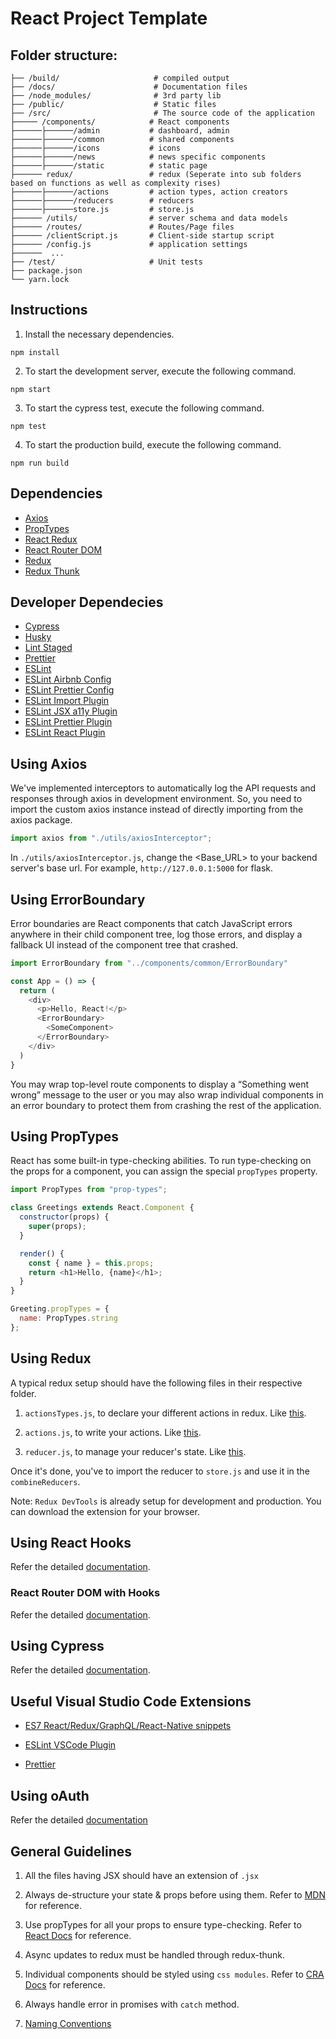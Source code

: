 # React Project Template

## Folder structure:

```
├── /build/                     # compiled output
├── /docs/                      # Documentation files
├── /node_modules/              # 3rd party lib
├── /public/                    # Static files 
├── /src/                       # The source code of the application
├───── /components/            # React components
├──────├──────/admin           # dashboard, admin
├──────├──────/common          # shared components
├──────├──────/icons           # icons
├──────├──────/news            # news specific components
├──────├──────/static          # static page
├────── redux/                 # redux (Seperate into sub folders based on functions as well as complexity rises)
├──────├──────/actions         # action types, action creators
├──────├──────/reducers        # reducers
├──────├──────store.js         # store.js
├────── /utils/                # server schema and data models
├────── /routes/               # Routes/Page files
├────── /clientScript.js       # Client-side startup script
├────── /config.js             # application settings
├──────  ...                   
├── /test/                     # Unit tests
├── package.json                
└── yarn.lock          
```

## Instructions

1. Install the necessary dependencies.

```
npm install
```

2. To start the development server, execute the following command.

```
npm start
```

3. To start the cypress test, execute the following command.

```
npm test
```

4. To start the production build, execute the following command.

```
npm run build
```

## Dependencies

- [Axios](https://github.com/axios/axios)
- [PropTypes](https://github.com/facebook/prop-types)
- [React Redux](https://github.com/reduxjs/react-redux)
- [React Router DOM](https://github.com/ReactTraining/react-router/tree/master/packages/react-router-dom)
- [Redux](https://github.com/reduxjs/redux)
- [Redux Thunk](https://github.com/reduxjs/redux-thunk)

## Developer Dependecies

- [Cypress](https://github.com/cypress-io/cypress)
- [Husky](https://github.com/typicode/husky)
- [Lint Staged](https://github.com/okonet/lint-staged)
- [Prettier](https://github.com/prettier/prettier)
- [ESLint](https://eslint.org/)
- [ESLint Airbnb Config](https://github.com/airbnb/javascript)
- [ESLint Prettier Config](https://github.com/prettier/eslint-config-prettier#readme)
- [ESLint Import Plugin](https://github.com/benmosher/eslint-plugin-import)
- [ESLint JSX a11y Plugin](https://github.com/evcohen/eslint-plugin-jsx-a11y#readme)
- [ESLint Prettier Plugin](https://github.com/prettier/eslint-plugin-prettier#readme)
- [ESLint React Plugin](https://github.com/yannickcr/eslint-plugin-react)

## Using Axios

We've implemented interceptors to automatically log the API requests and responses through axios in development environment. So, you need to import the custom axios instance instead of directly importing from the axios package.

```js
import axios from "./utils/axiosInterceptor";
```

In `./utils/axiosInterceptor.js`, change the <Base_URL> to your backend server's base url. For example, `http://127.0.0.1:5000` for flask.

## Using ErrorBoundary

Error boundaries are React components that catch JavaScript errors anywhere in their child component tree, log those errors, and display a fallback UI instead of the component tree that crashed.

```js
import ErrorBoundary from "../components/common/ErrorBoundary"

const App = () => {
  return (
    <div>
      <p>Hello, React!</p>
      <ErrorBoundary>
        <SomeComponent>
      </ErrorBoundary>
    </div>
  )
}
```

You may wrap top-level route components to display a “Something went wrong” message to the user or you may also wrap individual components in an error boundary to protect them from crashing the rest of the application.

## Using PropTypes

React has some built-in type-checking abilities. To run type-checking on the props for a component, you can assign the special `propTypes` property.

```js
import PropTypes from "prop-types";

class Greetings extends React.Component {
  constructor(props) {
    super(props);
  }

  render() {
    const { name } = this.props;
    return <h1>Hello, {name}</h1>;
  }
}

Greeting.propTypes = {
  name: PropTypes.string
};
```

## Using Redux

A typical redux setup should have the following files in their respective folder.

1. `actionsTypes.js`, to declare your different actions in redux. Like [this](src/redux/authentication/actionTypes.js).

2. `actions.js`, to write your actions. Like [this](src/redux/authentication/actions.js).

3. `reducer.js`, to manage your reducer's state. Like [this](src/redux/authentication/reducer.js).

Once it's done, you've to import the reducer to `store.js` and use it in the `combineReducers`.

Note: `Redux DevTools` is already setup for development and production. You can download the extension for your browser.

## Using React Hooks

Refer the detailed [documentation](https://reactjs.org/docs/hooks-intro.html).

### React Router DOM with Hooks

Refer the detailed [documentation](https://reacttraining.com/react-router/web/api/Hooks).

## Using Cypress

Refer the detailed [documentation](docs/cypress.md).

## Useful Visual Studio Code Extensions

- [ES7 React/Redux/GraphQL/React-Native snippets](https://marketplace.visualstudio.com/items?itemName=dsznajder.es7-react-js-snippets)

- [ESLint VSCode Plugin](https://marketplace.visualstudio.com/items?itemName=dbaeumer.vscode-eslint)

- [Prettier](https://marketplace.visualstudio.com/items?itemName=esbenp.prettier-vscode)

## Using oAuth

Refer the detailed [documentation](docs/authentication.md)

## General Guidelines

1. All the files having JSX should have an extension of `.jsx`

2. Always de-structure your state & props before using them. Refer to [MDN](https://developer.mozilla.org/en-US/docs/Web/JavaScript/Reference/Operators/Destructuring_assignment) for reference.

3. Use propTypes for all your props to ensure type-checking. Refer to [React Docs](https://reactjs.org/docs/typechecking-with-proptypes.html) for reference.

4. Async updates to redux must be handled through redux-thunk.

5. Individual components should be styled using `css modules`. Refer to [CRA Docs](https://create-react-app.dev/docs/adding-a-css-modules-stylesheet/) for reference.

6. Always handle error in promises with `catch` method.

7. [Naming Conventions](https://github.com/KarthikeyanRanasthala/react-project-template/blob/master/docs/naming.md)
